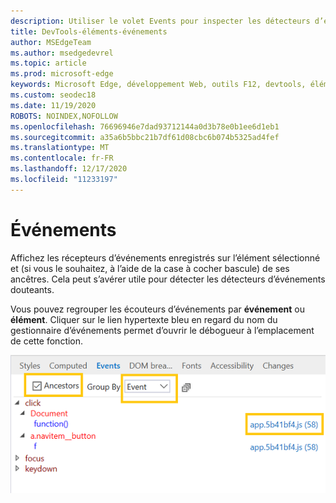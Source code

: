 ```yaml
---
description: Utiliser le volet Events pour inspecter les détecteurs d’événements enregistrés sur la page
title: DevTools-éléments-événements
author: MSEdgeTeam
ms.author: msedgedevrel
ms.topic: article
ms.prod: microsoft-edge
keywords: Microsoft Edge, développement Web, outils F12, devtools, éléments, détecteurs d’événements, gestionnaires d’événements
ms.custom: seodec18
ms.date: 11/19/2020
ROBOTS: NOINDEX,NOFOLLOW
ms.openlocfilehash: 76696946e7dad93712144a0d3b78e0b1ee6d1eb1
ms.sourcegitcommit: a35a6b5bbc21b7df61d08cbc6b074b5325ad4fef
ms.translationtype: MT
ms.contentlocale: fr-FR
ms.lasthandoff: 12/17/2020
ms.locfileid: "11233197"
---
```

# Événements 

Affichez les récepteurs d’événements enregistrés sur l’élément sélectionné et (si vous le souhaitez, à l’aide de la case à cocher bascule) de ses ancêtres. Cela peut s’avérer utile pour détecter les détecteurs d’événements douteants. 

Vous pouvez regrouper les écouteurs d’événements par **événement** ou **élément**. Cliquer sur le lien hypertexte bleu en regard du nom du gestionnaire d’événements permet d’ouvrir le débogueur à l’emplacement de cette fonction.

![Volet événements](../media/elements_events.png)
